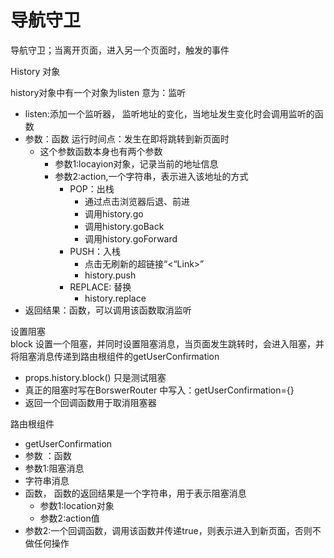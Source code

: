 # 导航守卫

导航守卫；当离开页面，进入另一个页面时，触发的事件

History 对象


history对象中有一个对象为listen  意为：监听


- listen:添加一个监听器， 监听地址的变化，当地址发生变化时会调用监听的函数
 - 参数：函数 运行时间点：发生在即将跳转到新页面时
      - 这个参数函数本身也有两个参数
         - 参数1:locayion对象，记录当前的地址信息
         - 参数2:action,一个字符串，表示进入该地址的方式
           - POP：出栈
              - 通过点击浏览器后退、前进
              - 调用history.go
              - 调用history.goBack
              - 调用history.goForward 
           - PUSH：入栈
              - 点击无刷新的超链接“<“Link>”
              - history.push
           - REPLACE:  替换
              - history.replace
 - 返回结果：函数，可以调用该函数取消监听

设置阻塞  
block 设置一个阻塞，并同时设置阻塞消息，当页面发生跳转时，会进入阻塞，并将阻塞消息传递到路由根组件的getUserConfirmation
 - props.history.block() 只是测试阻塞
- 真正的阻塞时写在BorswerRouter 中写入：getUserConfirmation={}
- 返回一个回调函数用于取消阻塞器


路由根组件

- getUserConfirmation
 - 参数 ：函数
  - 参数1:阻塞消息
   - 字符串消息 
   - 函数，  函数的返回结果是一个字符串，用于表示阻塞消息
      - 参数1:location对象 
      - 参数2:action值   
  - 参数2:一个回调函数，调用该函数并传递true，则表示进入到新页面，否则不做任何操作 